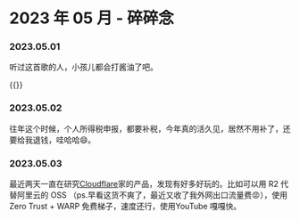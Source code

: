 # 2023 年 05 月 - 碎碎念


### 2023.05.01
听过这首歌的人，小孩儿都会打酱油了吧。

{{<youtube M2MofcPjonU>}}

### 2023.05.02
往年这个时候，个人所得税申报，都要补税，今年真的活久见，居然不用补了，还要给我退钱，哇哈哈😄。

### 2023.05.03
最近两天一直在研究[Cloudflare](https://www.cloudflare.com/)家的产品，发现有好多好玩的。比如可以用 R2 代替阿里云的 OSS （ps.早看这货不爽了，最近又收了我外网出口流量费😡），使用Zero Trust + WARP 免费梯子，速度还行，使用YouTube 嘎嘎快。

